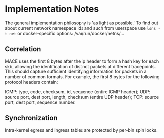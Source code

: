 # Implementation Notes

The general implementation philosophy is 'as light as possible.'
To find out about current network namespace ids and such from userspace use `lsns -t net` or docker-specific options: /var/run/docker/netns/...

## Correlation

MACE uses the first 8 bytes after the ip header to form a hash key for each skb,
allowing the identification of distinct packets at different tracepoints.
This should capture sufficient identifying information for packets in a number of common formats.
For example, the first 8 bytes for the following protocol headers contain:

  ICMP: type, code, checksum, id, sequence (entire ICMP header);
  UDP: source port, dest port, length, checksum (entire UDP header);
  TCP: source port, dest port, sequence number.

## Synchronization

Intra-kernel egress and ingress tables are protected by per-bin spin locks.


